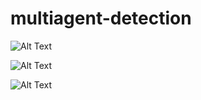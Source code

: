 # multiagent-detection

![Alt Text](https://media.giphy.com/media/vFKqnCdLPNOKc/giphy.gif)

![Alt Text](https://media.giphy.com/media/fnyofQTHRD7dfmpVH7/giphy.gif)

![Alt Text](https://media.giphy.com/media/piZ3eUSLbp8OrI8Pk3/giphy.gif)





